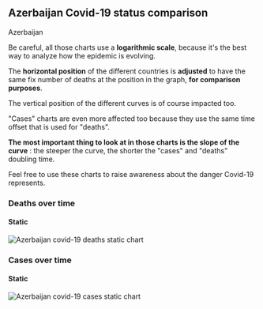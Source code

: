 ## Azerbaijan Covid-19 status comparison 

Azerbaijan



Be careful, all those charts use a **logarithmic scale**, because it's the best way to analyze how the epidemic is evolving.
 
The **horizontal position** of the different countries is **adjusted** to have the same fix number of deaths at the position in the graph, **for comparison purposes**.

The vertical position of the different curves is of course impacted too.

"Cases" charts are even more affected too because they use the same time offset that is used for "deaths".

**The most important thing to look at in those charts is the slope of the curve** : the steeper the curve, the shorter the "cases" and "deaths" doubling time.

Feel free to use these charts to raise awareness about the danger Covid-19 represents. 


 
### Deaths over time
 
#### Static
![Azerbaijan covid-19 deaths static chart](https://raw.githubusercontent.com/madlag/coronavirus_study/master/notebooks/graphs/2020-03-26/countries/Azerbaijan/2020-03-26_Azerbaijan_deaths.png "Azerbaijan covid-19 deaths static chart")   

 
### Cases over time
 
#### Static
![Azerbaijan covid-19 cases static chart](https://raw.githubusercontent.com/madlag/coronavirus_study/master/notebooks/graphs/2020-03-26/countries/Azerbaijan/2020-03-26_Azerbaijan_cases.png "Azerbaijan covid-19 cases static chart")   

